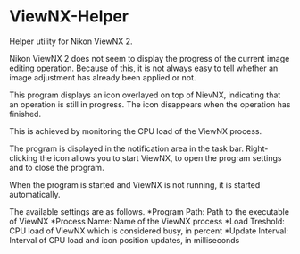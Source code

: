# ViewNX-Helper
Helper utility for Nikon ViewNX 2.

Nikon ViewNX 2 does not seem to display the progress of the current image editing operation. Because of this, it is not always easy to tell whether an image adjustment has already been applied or not.

This program displays an icon overlayed on top of NievNX, indicating that an operation is still in progress. The icon disappears when the operation has finished.

This is achieved by monitoring the CPU load of the ViewNX process.

The program is displayed in the notification area in the task bar. Right-clicking the icon allows you to start ViewNX, to open the program settings and to close the program.

When the program is started and ViewNX is not running, it is started automatically.

The available settings are as follows.
*Program Path: Path to the executable of ViewNX
*Process Name: Name of the ViewNX process
*Load Treshold: CPU load of ViewNX which is considered busy, in percent
*Update Interval: Interval of CPU load and icon position updates, in milliseconds
